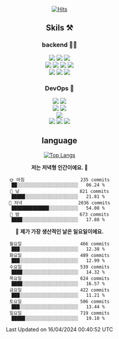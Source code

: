 <div align="center">

[![Hits](https://hits.seeyoufarm.com/api/count/incr/badge.svg?url=https%3A%2F%2Fgithub.com%2Fzxcv9203%2Fhit-counter&count_bg=%23FF7272&title_bg=%23324C2E&icon=codeigniter.svg&icon_color=%23DD5B5B&title=%EB%B0%A9%EB%AC%B8%EC%9E%90&edge_flat=false)](https://hits.seeyoufarm.com)
  
## Skils ⚒️
### backend 🧑‍💻
  
<img src="https://img.shields.io/badge/Java-FF6600?style=flat-square&logo=buymeacoffee&logoColor=white"/>
<img src="https://img.shields.io/badge/Go-0099FF?style=flat-square&logo=go&logoColor=white"/>
<img src="https://img.shields.io/badge/Kotlin-7F52FF?style=flat-square&logo=kotlin&logoColor=white"/>
  
  
<br />
  
<img src="https://img.shields.io/badge/Spring-339933?style=flat-square&logo=Spring&logoColor=white"/>
<img src="https://img.shields.io/badge/Spring Boot-339933?style=flat-square&logo=Spring Boot&logoColor=white"/>
<img src="https://img.shields.io/badge/Spring Security-339933?style=flat-square&logo=Spring Security&logoColor=white"/>
  
<img src="https://img.shields.io/badge/Spring Data JPA-339933?style=flat-square&logo=Hibernate&logoColor=white"/>

<br />
  
  <img src="https://img.shields.io/badge/mysql-0099FF?style=flat-square&logo=mysql&logoColor=white"/>
  <img src="https://img.shields.io/badge/mariadb-0099FF?style=flat-square&logo=mariadb&logoColor=white"/>
  <img src="https://img.shields.io/badge/mongoDB-47A248?style=flat-square&logo=mongodb&logoColor=white"/>
  
  
### DevOps 🚀
  
  <img src="https://img.shields.io/badge/docker-2496ED?style=flat-square&logo=docker&logoColor=white"/>
  <img src="https://img.shields.io/badge/kubernetes-326CE5?style=flat-square&logo=kubernetes&logoColor=white"/>
  
  <br />
  
  <img src="https://img.shields.io/badge/Github Actions-2088FF?style=flat-square&logo=githubactions&logoColor=white"/>
  <img src="https://img.shields.io/badge/Jenkins-D24939?style=flat-square&logo=jenkins&logoColor=white"/>
  
  
  <br />
  <img src="https://img.shields.io/badge/terraform-7B42BC?style=flat-square&logo=terraform&logoColor=white"/>
  
  <br />
  <img src="https://img.shields.io/badge/Amazon AWS-232F3E?style=flat-square&logo=Amazon AWS&logoColor=white"/>

  <img src="https://img.shields.io/badge/GCP-4285F4?style=flat-square&logo=googlecloud&logoColor=white"/>
  <img src="https://img.shields.io/badge/NCP-03C75A?style=flat-square&logo=naver&logoColor=white"/>
  
  
## language

[![Top Langs](https://github-readme-stats.vercel.app/api/top-langs/?username=zxcv9203&hide=html&exclude_repo=zxcv9203.github.io,golB&theme=grate-gatsby)](https://github.com/zxcv9203/github-readme-stats)
  
<!--START_SECTION:waka-->
**저는 저녁형 인간이에요. 🦉** 

```text
🌞 아침                     235 commits         ██░░░░░░░░░░░░░░░░░░░░░░░   06.24 % 
🌆 낮　                     821 commits         █████░░░░░░░░░░░░░░░░░░░░   21.81 % 
🌃 저녁                     2036 commits        ██████████████░░░░░░░░░░░   54.08 % 
🌙 밤　                     673 commits         ████░░░░░░░░░░░░░░░░░░░░░   17.88 % 
```
📅 **제가 가장 생산적인 날은 일요일이에요.** 

```text
월요일                      466 commits         ███░░░░░░░░░░░░░░░░░░░░░░   12.38 % 
화요일                      489 commits         ███░░░░░░░░░░░░░░░░░░░░░░   12.99 % 
수요일                      539 commits         ████░░░░░░░░░░░░░░░░░░░░░   14.32 % 
목요일                      624 commits         ████░░░░░░░░░░░░░░░░░░░░░   16.57 % 
금요일                      422 commits         ███░░░░░░░░░░░░░░░░░░░░░░   11.21 % 
토요일                      506 commits         ███░░░░░░░░░░░░░░░░░░░░░░   13.44 % 
일요일                      719 commits         █████░░░░░░░░░░░░░░░░░░░░   19.10 % 
```



 Last Updated on 16/04/2024 00:40:52 UTC
<!--END_SECTION:waka-->
  
</div>

